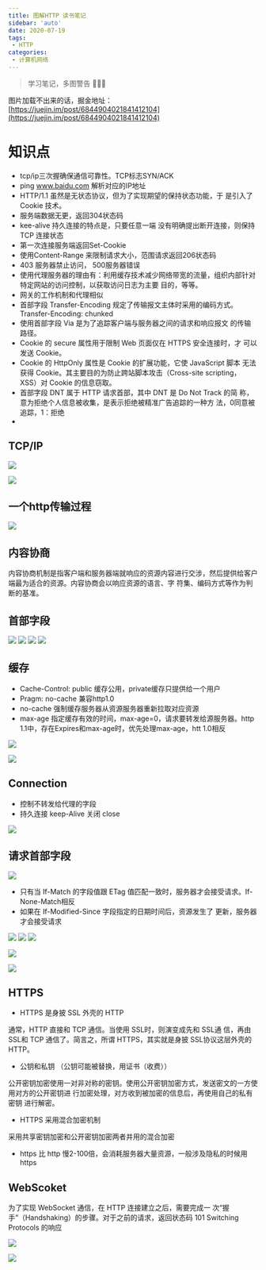 ```yaml
---
title: 图解HTTP 读书笔记
sidebar: 'auto'
date: 2020-07-19
tags:
 - HTTP
categories:
 - 计算机网络
---
```


> 学习笔记，多图警告 🚫🚫🚫
<!-- more -->

图片加载不出来的话，掘金地址：[https://juejin.im/post/6844904021841412104](https://juejin.im/post/6844904021841412104)

# 知识点
* tcp/ip三次握确保通信可靠性。TCP标志SYN/ACK
* ping www.baidu.com 解析对应的IP地址
* HTTP/1.1 虽然是无状态协议，但为了实现期望的保持状态功能，于 是引入了 Cookie 技术。
* 服务端数据无更，返回304状态码
* kee-alive 持久连接的特点是，只要任意一端 没有明确提出断开连接，则保持 TCP 连接状态
* 第一次连接服务端返回Set-Cookie
* 使用Content-Range 来限制请求大小，范围请求返回206状态码
* 403 服务器禁止访问， 500服务器错误
* 使用代理服务器的理由有：利用缓存技术减少网络带宽的流量，组织内部针对特定网站的访问控制，以获取访问日志为主要 目的，等等。
* 网关的工作机制和代理相似
* 首部字段 Transfer-Encoding 规定了传输报文主体时采用的编码方式。Transfer-Encoding: chunked
* 使用首部字段 Via 是为了追踪客户端与服务器之间的请求和响应报文 的传输路径。
* Cookie 的 secure 属性用于限制 Web 页面仅在 HTTPS 安全连接时，才 可以发送 Cookie。
* Cookie 的 HttpOnly 属性是 Cookie 的扩展功能，它使 JavaScript 脚本 无法获得 Cookie。其主要目的为防止跨站脚本攻击（Cross-site scripting，XSS）对 Cookie 的信息窃取。
* 首部字段 DNT 属于 HTTP 请求首部，其中 DNT 是 Do Not Track 的简 称，意为拒绝个人信息被收集，是表示拒绝被精准广告追踪的一种方 法，0同意被追踪，1：拒绝
* 

## TCP/IP

![](https://user-gold-cdn.xitu.io/2019/12/9/16ee9c4f7d2d5b20?w=1108&h=1232&f=png&s=360723)


![](https://user-gold-cdn.xitu.io/2019/12/9/16ee9c783cf7e1ee?w=1146&h=1030&f=png&s=527885)

## 一个http传输过程

![](https://user-gold-cdn.xitu.io/2019/12/9/16ee9d6aaae9b25a?w=1182&h=1666&f=png&s=1001333)

## 内容协商
内容协商机制是指客户端和服务器端就响应的资源内容进行交涉，然后提供给客户端最为适合的资源。内容协商会以响应资源的语言、字 符集、编码方式等作为判断的基准。

## 首部字段

![](https://user-gold-cdn.xitu.io/2019/12/11/16ef2cc992307205?w=800&h=600&f=png&s=112199)
![](https://user-gold-cdn.xitu.io/2019/12/11/16ef2cd4eb9440a9?w=854&h=1012&f=png&s=235022)
![](https://user-gold-cdn.xitu.io/2019/12/11/16ef2cd8a74efe7a?w=848&h=614&f=png&s=132476)
![](https://user-gold-cdn.xitu.io/2019/12/11/16ef2ce6b5229b7e?w=824&h=676&f=png&s=138794)

## 缓存
* Cache-Control: public 缓存公用，private缓存只提供给一个用户
* Pragm: no-cache 兼容http1.0
* no-cache 强制缓存服务器从资源服务器重新拉取对应资源
* max-age 指定缓存有效的时间，max-age=0，请求要转发给源服务器。http 1.1中，存在Expires和max-age时，优先处理max-age，htt 1.0相反

![](https://user-gold-cdn.xitu.io/2019/12/11/16ef2d5d104c979e?w=1042&h=706&f=png&s=287405)

![](https://user-gold-cdn.xitu.io/2019/12/11/16ef2dd553aadccf?w=1036&h=370&f=png&s=80988)

## Connection 
* 控制不转发给代理的字段
* 持久连接 keep-Alive 关闭 close

![](https://user-gold-cdn.xitu.io/2019/12/11/16ef2e969a719b65?w=1034&h=742&f=png&s=337741)

## 请求首部字段

![](https://user-gold-cdn.xitu.io/2019/12/11/16ef2fe735ba94f2?w=1212&h=816&f=png&s=384769)

* 只有当 If-Match 的字段值跟 ETag 值匹配一致时，服务器才会接受请求。If-None-Match相反
* 如果在 If-Modified-Since 字段指定的日期时间后，资源发生了 更新，服务器才会接受请求

![](https://user-gold-cdn.xitu.io/2019/12/11/16ef3ad41e82f163?w=1176&h=1124&f=png&s=393138)
![](https://user-gold-cdn.xitu.io/2019/12/11/16ef3b32a34673c7?w=1128&h=860&f=png&s=340253)
![](https://user-gold-cdn.xitu.io/2019/12/11/16ef3b594ac9a3ea?w=1116&h=720&f=png&s=135095)

![](https://user-gold-cdn.xitu.io/2019/12/11/16ef3b7dab2a2309?w=1198&h=1444&f=png&s=706944)

![](https://user-gold-cdn.xitu.io/2019/12/11/16ef3c23be804f80?w=1112&h=506&f=png&s=149512)
## HTTPS
* HTTPS 是身披 SSL 外壳的 HTTP

通常，HTTP 直接和 TCP 通信。当使用 SSL时，则演变成先和 SSL通 信，再由 SSL和 TCP 通信了。简言之，所谓 HTTPS，其实就是身披 SSL协议这层外壳的 HTTP。
* 公钥和私钥 （公钥可能被替换，用证书（收费））

公开密钥加密使用一对非对称的密钥。使用公开密钥加密方式，发送密文的一方使用对方的公开密钥进 行加密处理，对方收到被加密的信息后，再使用自己的私有密钥 进行解密。

* HTTPS 采用混合加密机制

采用共享密钥加密和公开密钥加密两者并用的混合加密

* https 比 http 慢2-100倍，会消耗服务器大量资源，一般涉及隐私的时候用 https

## WebScoket
为了实现 WebSocket 通信，在 HTTP 连接建立之后，需要完成一 次“握手”（Handshaking）的步骤。对于之前的请求，返回状态码 101 Switching Protocols 的响应

![](https://user-gold-cdn.xitu.io/2019/12/16/16f0e50efa52e305?w=1320&h=684&f=png&s=185953)


![](https://user-gold-cdn.xitu.io/2019/12/16/16f0e520891c6b05?w=1238&h=964&f=png&s=492027)
